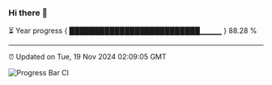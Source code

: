 ### Hi there 👋

⏳ Year progress { ██████████████████████████▁▁▁▁ } 88.28 %

---

⏰ Updated on Tue, 19 Nov 2024 02:09:05 GMT

![Progress Bar CI](https://github.com/IshwaranRudhara/GIT-ACTION/workflows/Progress%20Bar%20CI/badge.svg)
